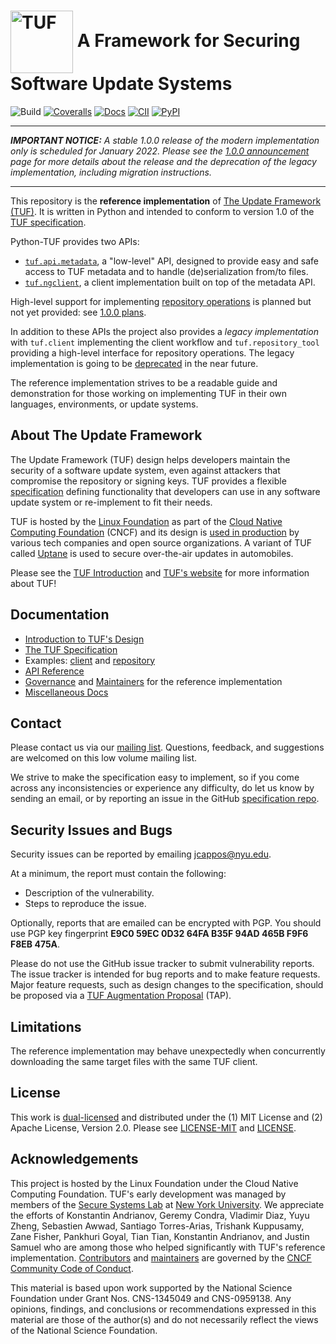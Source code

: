 # <img src="https://cdn.rawgit.com/theupdateframework/artwork/3a649fa6/tuf-logo.svg" height="100" valign="middle" alt="TUF"/> A Framework for Securing Software Update Systems

![Build](https://github.com/theupdateframework/python-tuf/workflows/Run%20TUF%20tests%20and%20linter/badge.svg)
[![Coveralls](https://coveralls.io/repos/theupdateframework/python-tuf/badge.svg?branch=develop)](https://coveralls.io/r/theupdateframework/python-tuf?branch=develop)
[![Docs](https://readthedocs.org/projects/theupdateframework/badge/)](https://theupdateframework.readthedocs.io/)
[![CII](https://bestpractices.coreinfrastructure.org/projects/1351/badge)](https://bestpractices.coreinfrastructure.org/projects/1351)
[![PyPI](https://img.shields.io/pypi/v/tuf)](https://pypi.org/project/tuf/)

----------------------------
*__IMPORTANT NOTICE:__ A stable 1.0.0 release of the modern implementation only
is scheduled for January 2022. Please see the [*1.0.0
announcement*](docs/1.0.0-ANNOUNCEMENT.md) page for more details about the release
and the deprecation of the legacy implementation, including migration
instructions.*

----------------------------
This repository is the **reference implementation** of
[The Update Framework (TUF)](https://theupdateframework.github.io/).
It is written in Python and intended to conform to version 1.0 of the
[TUF specification](https://theupdateframework.github.io/specification/latest/).

Python-TUF provides two APIs:
  * [`tuf.api.metadata`](https://theupdateframework.readthedocs.io/en/latest/api/tuf.api.html),
    a "low-level" API, designed to provide easy and safe access to TUF
    metadata and to handle (de)serialization from/to files.
  * [`tuf.ngclient`](https://theupdateframework.readthedocs.io/en/latest/api/tuf.ngclient.html),
    a client implementation built on top of the metadata API.

High-level support for implementing
[repository operations](https://theupdateframework.github.io/specification/latest/#repository-operations)
is planned but not yet provided: see [1.0.0 plans](docs/1.0.0-ANNOUNCEMENT.md).

In addition to these APIs the project also provides a *legacy
implementation* with `tuf.client` implementing the client workflow and
`tuf.repository_tool` providing a high-level interface for repository
operations. The legacy implementation is going to be
[deprecated](docs/1.0.0-ANNOUNCEMENT.md) in the near future.

The reference implementation strives to be a readable guide and demonstration
for those working on implementing TUF in their own languages, environments, or
update systems.


About The Update Framework
--------------------------
The Update Framework (TUF) design helps developers maintain the security of a
software update system, even against attackers that compromise the repository
or signing keys.
TUF provides a flexible
[specification](https://github.com/theupdateframework/specification/blob/master/tuf-spec.md)
defining functionality that developers can use in any software update system or
re-implement to fit their needs.

TUF is hosted by the [Linux Foundation](https://www.linuxfoundation.org/) as
part of the [Cloud Native Computing Foundation](https://www.cncf.io/) (CNCF)
and its design is [used in production](https://theupdateframework.io/adoptions/)
by various tech companies and open source organizations. A variant of TUF
called [Uptane](https://uptane.github.io/) is used to secure over-the-air
updates in automobiles.

Please see the [TUF Introduction](docs/OVERVIEW.rst) and
[TUF's website](https://theupdateframework.com/) for more information about TUF!


Documentation
-------------
* [Introduction to TUF's Design](docs/OVERVIEW.rst)
* [The TUF Specification](https://theupdateframework.github.io/specification/latest/)
* Examples: [client](examples/client_example) and [repository](examples/repo_example)
* [API Reference](https://theupdateframework.readthedocs.io/)
* [Governance](docs/GOVERNANCE.md) and [Maintainers](docs/MAINTAINERS.txt)
for the reference implementation
* [Miscellaneous Docs](docs/)


Contact
-------
Please contact us via our [mailing
list](https://groups.google.com/forum/?fromgroups#!forum/theupdateframework).
Questions, feedback, and suggestions are welcomed on this low volume mailing
list.

We strive to make the specification easy to implement, so if you come across
any inconsistencies or experience any difficulty, do let us know by sending an
email, or by reporting an issue in the GitHub [specification
repo](https://github.com/theupdateframework/specification/issues).

Security Issues and Bugs
------------------------

Security issues can be reported by emailing jcappos@nyu.edu.

At a minimum, the report must contain the following:

* Description of the vulnerability.
* Steps to reproduce the issue.

Optionally, reports that are emailed can be encrypted with PGP.  You should use
PGP key fingerprint **E9C0 59EC 0D32 64FA B35F  94AD 465B F9F6 F8EB 475A**.

Please do not use the GitHub issue tracker to submit vulnerability reports.
The issue tracker is intended for bug reports and to make feature requests.
Major feature requests, such as design changes to the specification, should
be proposed via a [TUF Augmentation Proposal](docs/TAP.rst) (TAP).

Limitations
-----------

The reference implementation may behave unexpectedly when concurrently
downloading the same target files with the same TUF client.

License
-------

This work is [dual-licensed](https://en.wikipedia.org/wiki/Multi-licensing) and
distributed under the (1) MIT License and (2) Apache License, Version 2.0.
Please see [LICENSE-MIT](LICENSE-MIT) and [LICENSE](LICENSE).


Acknowledgements
----------------

This project is hosted by the Linux Foundation under the Cloud Native Computing
Foundation.  TUF's early development was managed by
members of the [Secure Systems Lab](https://ssl.engineering.nyu.edu/) at [New
York University](https://engineering.nyu.edu/).  We appreciate the efforts of
Konstantin Andrianov, Geremy Condra, Vladimir Diaz, Yuyu Zheng, Sebastien Awwad,
Santiago Torres-Arias, Trishank Kuppusamy, Zane Fisher, Pankhuri Goyal, Tian Tian,
Konstantin Andrianov, and Justin Samuel who are among those who helped significantly
with TUF's reference implementation.  [Contributors](https://github.com/theupdateframework/python-tuf/blob/develop/docs/AUTHORS.txt)
and
[maintainers](https://github.com/theupdateframework/python-tuf/blob/develop/docs/MAINTAINERS.txt)
are governed by the [CNCF Community Code of
Conduct](https://github.com/cncf/foundation/blob/master/code-of-conduct.md).

This material is based upon work supported by the National Science Foundation
under Grant Nos. CNS-1345049 and CNS-0959138. Any opinions, findings, and
conclusions or recommendations expressed in this material are those of the
author(s) and do not necessarily reflect the views of the National Science
Foundation.
